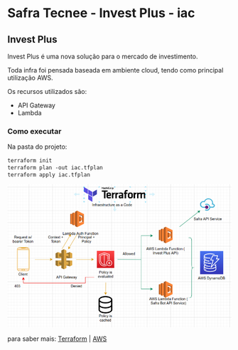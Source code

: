 # Safra Tecnee - Invest Plus - iac

## Invest Plus
Invest Plus é uma nova solução para o mercado de investimento.

Toda infra foi pensada baseada em ambiente cloud, tendo como principal utilização AWS.

Os recursos utilizados são:
- API Gateway
- Lambda

### Como executar

Na pasta do projeto:
```
terraform init
terraform plan -out iac.tfplan
terraform apply iac.tfplan
```

![invest plus arquitetura](https://github.com/aumoraes/safra-tecnee-invest-plus-iac/blob/master/arquitetura-insvest-plus.png)


para saber mais:
[Terraform](https://www.terraform.io/) | 
[AWS](https://aws.amazon.com/pt/)





